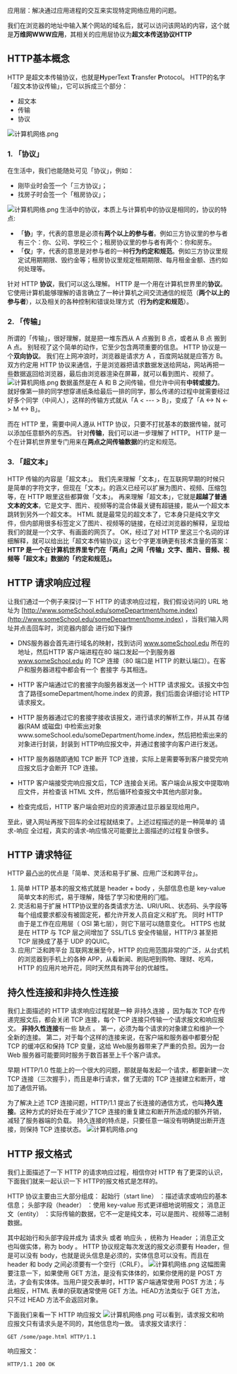 应用层：解决通过应用进程的交互来实现特定网络应用的问题。

我们在浏览器的地址中输入某个网站的域名后，就可以访问该网站的内容，这个就是**万维网WWW应用**，其相关的应用层协议为**超文本传送协议HTTP**
## HTTP基本概念
HTTP 是超文本传输协议，也就是**H**yperText **T**ransfer **P**rotocol。
HTTP的名字「超文本协议传输」，它可以拆成三个部分：

- 超文本
- 传输
- 协议

![计算机网络.png](../../public/408/计算机网络/12.png)
### 1. 「协议」
在生活中，我们也能随处可见「协议」，例如：

- 刚毕业时会签一个「三方协议」；
- 找房子时会签一个「租房协议」；

![计算机网络.png](../../public/408/计算机网络/13.png)
生活中的协议，本质上与计算机中的协议是相同的，协议的特点:

- 「**协**」字，代表的意思是必须有**两个以上的参与者**。例如三方协议里的参与者有三个：你、公司、学校三个；租房协议里的参与者有两个：你和房东。
- 「**仪**」字，代表的意思是对参与者的一种**行为约定和规范**。例如三方协议里规定试用期期限、毁约金等；租房协议里规定租期期限、每月租金金额、违约如何处理等。

针对 HTTP **协议**，我们可以这么理解。
HTTP 是一个用在计算机世界里的**协议**。它使用计算机能够理解的语言确立了一种计算机之间交流通信的规范（**两个以上的参与者**），以及相关的各种控制和错误处理方式（**行为约定和规范**）。

### 2. 「传输」
所谓的「传输」，很好理解，就是把一堆东西从 A 点搬到 B 点，或者从 B 点 搬到 A 点。
别轻视了这个简单的动作，它至少包含两项重要的信息。
HTTP 协议是一个**双向协议**。
我们在上网冲浪时，浏览器是请求方 A ，百度网站就是应答方 B。双方约定用 HTTP 协议来通信，于是浏览器把请求数据发送给网站，网站再把一些数据返回给浏览器，最后由浏览器渲染在屏幕，就可以看到图片、视频了。
![计算机网络.png](../../public/408/计算机网络/14.png)
数据虽然是在 A 和 B 之间传输，但允许中间有**中转或接力**。
就好像第一排的同学想穿递纸条给最后一排的同学，那么传递的过程中就需要经过好多个同学（中间人），这样的传输方式就从「A < --- > B」，变成了「A <-> N <-> M <-> B」。

而在 HTTP 里，需要中间人遵从 HTTP 协议，只要不打扰基本的数据传输，就可以添加任意额外的东西。
针对**传输**，我们可以进一步理解了 HTTP。
HTTP 是一个在计算机世界里专门用来在**两点之间传输数据**的约定和规范。

### 3. 「超文本」
HTTP 传输的内容是「超文本」。
我们先来理解「文本」，在互联网早期的时候只是简单的字符文字，但现在「文本」。的涵义已经可以扩展为图片、视频、压缩包等，在 HTTP 眼里这些都算做「文本」。
再来理解「超文本」，它就是**超越了普通文本的文本**，它是文字、图片、视频等的混合体最关键有超链接，能从一个超文本跳转到另外一个超文本。
HTML 就是最常见的超文本了，它本身只是纯文字文件，但内部用很多标签定义了图片、视频等的链接，在经过浏览器的解释，呈现给我们的就是一个文字、有画面的网页了。
OK，经过了对 HTTP 里这三个名词的详细解释，就可以给出比「超文本传输协议」这七个字更准确更有技术含量的答案：
**HTTP 是一个在计算机世界里专门在「两点」之间「传输」文字、图片、音频、视频等「超文本」数据的「约定和规范」。**
## HTTP 请求响应过程
让我们通过⼀个例⼦来探讨⼀下 HTTP 的请求响应过程，我们假设访问的 URL 地址为
[http://www.someSchool.edu/someDepartment/home.index](http://www.someSchool.edu/someDepartment/home.index) ，当我们输⼊⽹址并点击回⻋时，浏览器内部会
进⾏如下操作

- DNS服务器会⾸先进⾏域名的映射，找到访问 www.someSchool.edu 所在的地址，然后HTTP 客户端进程在80 端⼝发起⼀个到服务器  www.someSchool.edu 的 TCP 连接（80 端⼝是 HTTP 的默认端⼝）。在客户和服务器进程中都会有⼀个 套接字 与其相连。

- HTTP 客户端通过它的套接字向服务器发送⼀个 HTTP 请求报⽂。该报⽂中包含了路径someDepartment/home.index 的资源，我们后⾯会详细讨论 HTTP 请求报⽂。

- HTTP 服务器通过它的套接字接收该报⽂，进⾏请求的解析⼯作，并从其 存储器(RAM 或磁盘) 中检索出对象www.someSchool.edu/someDepartment/home.index，然后把检索出来的对象进⾏封装，封装到 HTTP响应报⽂中，并通过套接字向客户进⾏发送。

- HTTP 服务器随即通知 TCP 断开 TCP 连接，实际上是需要等到客户接受完响应报⽂后才会断开 TCP 连接。

- HTTP 客户端接受完响应报⽂后，TCP 连接会关闭。客户端会从报⽂中提取响应⽂件，并检查该 HTML ⽂件，然后循环检查报⽂中其他内部对象。

- 检查完成后，HTTP 客户端会把对应的资源通过显示器呈现给⽤户。

⾄此，键⼊⽹址再按下回⻋的全过程就结束了。上述过程描述的是⼀种简单的 请求-响应 全过程，真实的请求-响应情况可能要⽐上⾯描述的过程复杂很多。

## HTTP 请求特征
HTTP 最凸出的优点是「简单、灵活和易于扩展、应⽤⼴泛和跨平台」。
1.  简单
HTTP 基本的报⽂格式就是 header + body ，头部信息也是 key-value 简单⽂本的形式，易于理解，降低了学习和使⽤的⻔槛。
2.  灵活和易于扩展
HTTP协议⾥的各类请求⽅法、URI/URL、状态码、头字段等每个组成要求都没有被固定死，都允许开发⼈员⾃定义和扩充。
同时 HTTP 由于是⼯作在应⽤层（ OSI 第七层），则它下层可以随意变化。
HTTPS 也就是在 HTTP 与 TCP 层之间增加了 SSL/TLS 安全传输层，HTTP/3 甚⾄把 TCP 层换成了基于 UDP 的QUIC。
3.  应⽤⼴泛和跨平台
互联⽹发展⾄今，HTTP 的应⽤范围⾮常的⼴泛，从台式机的浏览器到⼿机上的各种 APP，从看新闻、刷贴吧到购物、理财、吃鸡，HTTP 的应⽤⽚地开花，同时天然具有跨平台的优越性。

## 持久性连接和⾮持久性连接
我们上⾯描述的 HTTP 请求响应过程就是⼀种 ⾮持久连接 ，因为每次 TCP 在传递完报⽂后，都会关闭 TCP 连接，每个 TCP 连接只传输⼀个请求报⽂和响应报⽂。
**⾮持久性连接**有⼀些 缺点 。
第⼀，必须为每个请求的对象建⽴和维护⼀个全新的连接。
第⼆，对于每个这样的连接来说，在客户端和服务器中都要分配 TCP 的缓冲区和保持 TCP 变量，这给 Web服务器带来了严重的负担。因为⼀台 Web 服务器可能要同时服务于数百甚⾄上千个客户请求。

早期 HTTP/1.0 性能上的⼀个很⼤的问题，那就是每发起⼀个请求，都要新建⼀次 TCP 连接（三次握⼿），⽽且是串⾏请求，做了⽆谓的 TCP 连接建⽴和断开，增加了通信开销。

为了解决上述 TCP 连接问题，HTTP/1.1 提出了⻓连接的通信⽅式，也叫**持久连接**。这种⽅式的好处在于减少了TCP 连接的重复建⽴和断开所造成的额外开销，减轻了服务器端的负载。
持久连接的特点是，只要任意⼀端没有明确提出断开连接，则保持 TCP 连接状态。
![计算机网络.png](../../public/408/计算机网络/15.png)
## HTTP 报⽂格式
我们上⾯描述了⼀下 HTTP 的请求响应过程，相信你对 HTTP 有了更深的认识，下⾯我们就来⼀起认识⼀下 HTTP的报⽂格式是怎样的。

HTTP 协议主要由三⼤部分组成：
起始⾏（start line） ：描述请求或响应的基本信息；
头部字段（header） ：使⽤ key-value 形式更详细地说明报⽂；
消息正⽂（entity） ：实际传输的数据，它不⼀定是纯⽂本，可以是图⽚、视频等⼆进制数据。

其中起始⾏和头部字段并成为  请求头 或者  响应头 ，统称为  Header ；消息正⽂也叫做实体，称为  body 。
HTTP 协议规定每次发送的报⽂必须要有 Header，但是可以没有 body，也就是说头信息是必须的，实体信息可以没有。⽽且在 header 和 body 之间必须要有⼀个空⾏（CRLF）。
![计算机网络.png](../../public/408/计算机网络/16.png)
这幅图需要注意⼀下，如果使⽤  GET ⽅法，是没有实体体的，如果你使⽤的是  POST ⽅法，才会有实体体。当⽤户提交表单时，HTTP 客户端通常使⽤ POST ⽅法；与此相反，HTML 表单的获取通常使⽤ GET ⽅法。HEAD⽅法类似于 GET ⽅法，只不过 HEAD ⽅法不会返回对象。

下⾯我们来看⼀下 HTTP 响应报⽂
![计算机网络.png](../../public/408/计算机网络/17.png)
可以看到，请求报⽂和响应报⽂只有请求头是不同的，其他信息均⼀致。
请求报⽂请求⾏：
```
GET /some/page.html HTTP/1.1 
```
响应报⽂：
```
HTTP/1.1 200 OK 
```
